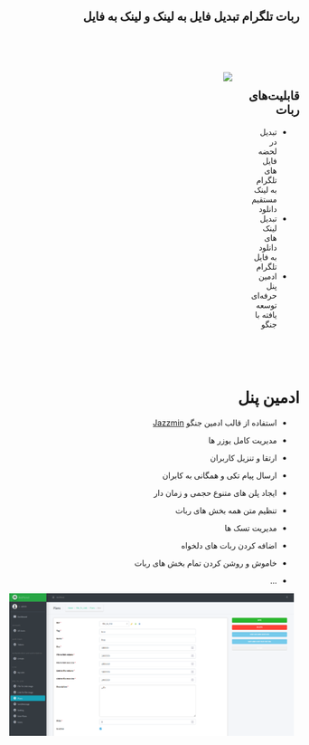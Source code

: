 <div dir="rtl" style="text-align: right;">

## ربات تلگرام تبدیل فایل به لینک و لینک به فایل
<br>
<br>
<br>
<br>

<div dir="rtl" style="text-align: right;">
    <div style="display: flex; align-items: flex-start;">
        <div style="flex: 1;">
            <h2>قابلیت‌های ربات</h2>
            <ul>
                <li>تبدیل در لحضه فایل های تلگرام به لینک مستقیم دانلود</li>
                <li>تبدیل لینک های دانلود به فایل تلگرام</li>
                <li>ادمین پنل حرفه‌ای توسعه یافته با جنگو</li>
            </ul>
        </div>
        <div style="flex: 1; margin-left: 20px;">
            <div style="display: flex;">
    <img src="images/demo2.gif
    " width="800" style="margin-right: 10px;">
</div>
        </div>
    </div>
</div>

<br>
<br>
<br>








# ادمین پنل

- استفاده از قالب ادمین جنگو [Jazzmin](https://github.com/farridav/django-jazzmin)
- مدیریت کامل یوزر ها
- ارتقا و تنزیل کاربران
- ارسال پیام تکی و همگانی به کابران


- ایجاد پلن های متنوع حجمی و زمان دار
- تنظیم متن همه بخش های ربات 
- مدیریت تسک ها
- اضافه کردن ربات های دلخواه
- خاموش و روشن کردن تمام بخش های ربات
- ...




<div style="display: flex;">
    <img src="images/demo3.png" width="800" style="margin-right: 10px;">
</div>
<br>


